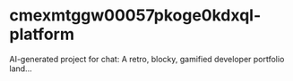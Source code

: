 # cmexmtggw00057pkoge0kdxql-platform
AI-generated project for chat: A retro, blocky, gamified developer portfolio land...
